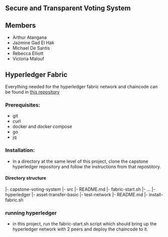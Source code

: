## Secure and Transparent Voting System


## Members

- Arthur Atangana
- Jazmine Gad El Hak
- Michael De Santis
- Rebecca Elliott
- Victoria Malouf

## Hyperledger Fabric

Everything needed for the hyperledger fabric network and chaincode can be found in [this repository](https://github.com/ArthurAtangana/hyperledger)

### Prerequisites:
- git
- curl
- docker and docker compose
- go
- jq

### Installation:

- In a directory at the same level of this project, clone the capstone hyperledger repository and follow the instructions from that repostitory.

#### Directory structure
|- capstone-voting-system
    |- src
    |- README.md
    |- fabric-start.sh
    |- ...
|- hyperledger
    |- asset-transfer-basic
    |- test-network
    |- README.md
    |- install-fabric.sh

### running hyperledger

- in this project, run the fabric-start.sh script which should bring up the hyperledger network  with 2 peers and deploy the chaincode to it.

